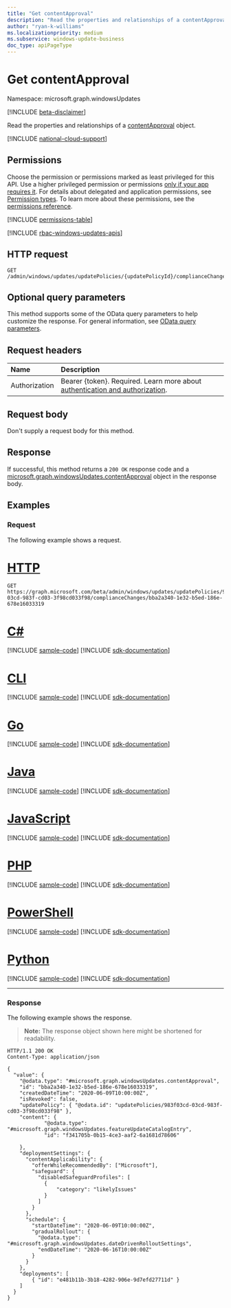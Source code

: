 ```yaml
---
title: "Get contentApproval"
description: "Read the properties and relationships of a contentApproval object."
author: "ryan-k-williams"
ms.localizationpriority: medium
ms.subservice: windows-update-business
doc_type: apiPageType
---
```


# Get contentApproval
Namespace: microsoft.graph.windowsUpdates

[!INCLUDE [beta-disclaimer](../../includes/beta-disclaimer.md)]

Read the properties and relationships of a [contentApproval](../resources/windowsupdates-contentapproval.md) object.

[!INCLUDE [national-cloud-support](../../includes/global-only.md)]

## Permissions
Choose the permission or permissions marked as least privileged for this API. Use a higher privileged permission or permissions [only if your app requires it](/graph/permissions-overview#best-practices-for-using-microsoft-graph-permissions). For details about delegated and application permissions, see [Permission types](/graph/permissions-overview#permission-types). To learn more about these permissions, see the [permissions reference](/graph/permissions-reference).

<!-- { "blockType": "permissions", "name": "windowsupdates_contentapproval_get" } -->
[!INCLUDE [permissions-table](../includes/permissions/windowsupdates-contentapproval-get-permissions.md)]

[!INCLUDE [rbac-windows-updates-apis](../includes/rbac-for-apis/rbac-windows-updates-apis.md)]

## HTTP request

<!-- {
  "blockType": "ignored"
}
-->
``` http
GET /admin/windows/updates/updatePolicies/{updatePolicyId}/complianceChanges/{complianceChangeId}
```

## Optional query parameters
This method supports some of the OData query parameters to help customize the response. For general information, see [OData query parameters](/graph/query-parameters).

## Request headers
|Name|Description|
|:---|:---|
|Authorization|Bearer {token}. Required. Learn more about [authentication and authorization](/graph/auth/auth-concepts).|

## Request body
Don't supply a request body for this method.

## Response

If successful, this method returns a `200 OK` response code and a [microsoft.graph.windowsUpdates.contentApproval](../resources/windowsupdates-contentapproval.md) object in the response body.

## Examples

### Request
The following example shows a request.
# [HTTP](#tab/http)
<!-- {
  "blockType": "request",
  "name": "get_contentapproval"
}
-->
``` http
GET https://graph.microsoft.com/beta/admin/windows/updates/updatePolicies/983f03cd-03cd-983f-cd03-3f98cd033f98/complianceChanges/bba2a340-1e32-b5ed-186e-678e16033319
```

# [C#](#tab/csharp)
[!INCLUDE [sample-code](../includes/snippets/csharp/get-contentapproval-csharp-snippets.md)]
[!INCLUDE [sdk-documentation](../includes/snippets/snippets-sdk-documentation-link.md)]

# [CLI](#tab/cli)
[!INCLUDE [sample-code](../includes/snippets/cli/get-contentapproval-cli-snippets.md)]
[!INCLUDE [sdk-documentation](../includes/snippets/snippets-sdk-documentation-link.md)]

# [Go](#tab/go)
[!INCLUDE [sample-code](../includes/snippets/go/get-contentapproval-go-snippets.md)]
[!INCLUDE [sdk-documentation](../includes/snippets/snippets-sdk-documentation-link.md)]

# [Java](#tab/java)
[!INCLUDE [sample-code](../includes/snippets/java/get-contentapproval-java-snippets.md)]
[!INCLUDE [sdk-documentation](../includes/snippets/snippets-sdk-documentation-link.md)]

# [JavaScript](#tab/javascript)
[!INCLUDE [sample-code](../includes/snippets/javascript/get-contentapproval-javascript-snippets.md)]
[!INCLUDE [sdk-documentation](../includes/snippets/snippets-sdk-documentation-link.md)]

# [PHP](#tab/php)
[!INCLUDE [sample-code](../includes/snippets/php/get-contentapproval-php-snippets.md)]
[!INCLUDE [sdk-documentation](../includes/snippets/snippets-sdk-documentation-link.md)]

# [PowerShell](#tab/powershell)
[!INCLUDE [sample-code](../includes/snippets/powershell/get-contentapproval-powershell-snippets.md)]
[!INCLUDE [sdk-documentation](../includes/snippets/snippets-sdk-documentation-link.md)]

# [Python](#tab/python)
[!INCLUDE [sample-code](../includes/snippets/python/get-contentapproval-python-snippets.md)]
[!INCLUDE [sdk-documentation](../includes/snippets/snippets-sdk-documentation-link.md)]

---

### Response
The following example shows the response.
>**Note:** The response object shown here might be shortened for readability.
<!-- {
  "blockType": "response",
  "truncated": true,
  "@odata.type": "microsoft.graph.windowsUpdates.contentApproval"
}
-->
``` http
HTTP/1.1 200 OK
Content-Type: application/json

{
  "value": {
    "@odata.type": "#microsoft.graph.windowsUpdates.contentApproval",
    "id": "bba2a340-1e32-b5ed-186e-678e16033319",
    "createdDateTime": "2020-06-09T10:00:00Z",
    "isRevoked": false,
    "updatePolicy": { "@odata.id": "updatePolicies/983f03cd-03cd-983f-cd03-3f98cd033f98" },
    "content": {
            "@odata.type": "#microsoft.graph.windowsUpdates.featureUpdateCatalogEntry",
            "id": "f341705b-0b15-4ce3-aaf2-6a1681d78606"

    },
    "deploymentSettings": {
      "contentApplicability": {
        "offerWhileRecommendedBy": ["Microsoft"],
        "safeguard": {
          "disabledSafeguardProfiles": [
            {
                "category": "likelyIssues"
            }
          ]
        }
      },
      "schedule": {
        "startDateTime": "2020-06-09T10:00:00Z",
        "gradualRollout": {
          "@odata.type": "#microsoft.graph.windowsUpdates.dateDrivenRolloutSettings",
          "endDateTime": "2020-06-16T10:00:00Z"
        }
      }
    },
    "deployments": [
        { "id": "e481b11b-3b18-4282-906e-9d7efd27711d" }
    ]
  }
}
```
